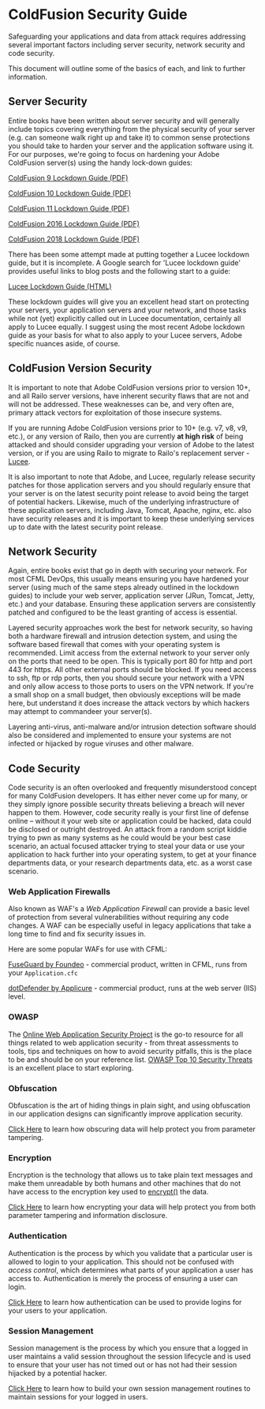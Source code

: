 # ColdFusion Security Guide

Safeguarding your applications and data from attack requires addressing several important factors including server security, network security and code security. 

This document will outline some of the basics of each, and link to further information.

## Server Security

Entire books have been written about server security and will generally include topics covering everything from the physical security of your server (e.g. can someone walk right up and take it) to common sense protections you should take to harden your server and the application software using it. For our purposes, we're going to focus on hardening your Adobe ColdFusion server(s) using the handy lock-down guides:

[ColdFusion 9 Lockdown Guide (PDF)](http://adobe.ly/1IeIilP)

[ColdFusion 10 Lockdown Guide (PDF)](http://adobe.ly/1QRsiHL)

[ColdFusion 11 Lockdown Guide (PDF)](http://adobe.ly/1mdJkEk)

[ColdFusion 2016 Lockdown Guide (PDF)](http://adobe.ly/1ZIK4zi)

[ColdFusion 2018 Lockdown Guide (PDF)](https://www.adobe.com/content/dam/acom/en/products/coldfusion/pdfs/coldfusion-2018-lockdown-guide.pdf)

There has been some attempt made at putting together a Lucee lockdown guide, but it is incomplete. A Google search for 'Lucee lockdown guide' provides useful links to blog posts and the following start to a guide:

[Lucee Lockdown Guide (HTML)](http://bit.ly/2imMVTF)

These lockdown guides will give you an excellent head start on protecting your servers, your application servers and your network, and those tasks while not (yet) explicitly called out in Lucee documentation, certainly all apply to Lucee equally. I suggest using the most recent Adobe lockdown guide as your basis for what to also apply to your Lucee servers, Adobe specific nuances aside, of course.

## ColdFusion Version Security

It is important to note that Adobe ColdFusion versions prior to version 10+, and all Railo server versions, have inherent security flaws that are not and will not be addressed. These weaknesses can be, and very often are, primary attack vectors for exploitation of those insecure systems. 

If you are running Adobe ColdFusion versions prior to 10+ (e.g. v7, v8, v9, etc.), or any version of Railo, then you are currently **at high risk** of being attacked and should consider upgrading your version of Adobe to the latest version, or if you are using Railo to migrate to Railo's replacement server - [Lucee](http://bit.ly/1LWdyrv).

It is also important to note that Adobe, and Lucee, regularly release security patches for those application servers and you should regularly ensure that your server is on the latest security point release to avoid being the target of potential hackers. Likewise, much of the underlying infrastructure of these application servers, including Java, Tomcat, Apache, nginx, etc. also have security releases and it is important to keep these underlying services up to date with the latest security point release.

## Network Security

Again, entire books exist that go in depth with securing your network. For most CFML DevOps, this usually means ensuring you have hardened your server (using much of the same steps already outlined in the lockdown guides) to include your web server, application server (JRun, Tomcat, Jetty, etc.) and your database. Ensuring these application servers are consistently patched and configured to be the least granting of access is essential. 

Layered security approaches work the best for network security, so having both a hardware firewall and intrusion detection system, and using the software based firewall that comes with your operating system is recommended. Limit access from the external network to your server only on the ports that need to be open. This is typically port 80 for http and port 443 for https. All other external ports should be blocked. If you need access to ssh, ftp or rdp ports, then you should secure your network with a VPN and only allow access to those ports to users on the VPN network. If you're a small shop on a small budget, then obviously exceptions will be made here, but understand it does increase the attack vectors by which hackers may attempt to commandeer your server(s). 

Layering anti-virus, anti-malware and/or intrusion detection software should also be considered and implemented to ensure your systems are not infected or hijacked by rogue viruses and other malware.

## Code Security

Code security is an often overlooked and frequently misunderstood concept for many ColdFusion developers. It has either never come up for many, or they simply ignore possible security threats believing a breach will never happen to them. However, code security really is your first line of defense online – without it your web site or application could be hacked, data could be disclosed or outright destroyed. An attack from a random script kiddie trying to pwn as many systems as he could would be your best case scenario, an actual focused attacker trying to steal your data or use your application to hack further into your operating system, to get at your finance departments data, or your research departments data, etc. as a worst case scenario. 

### Web Application Firewalls

Also known as WAF's a _Web Application Firewall_ can provide a basic level of protection from several vulnerabilities without requiring any code changes. A WAF can be especially useful in legacy applications that take a long time to find and fix security issues in. 

Here are some popular WAFs for use with CFML:

[FuseGuard by Foundeo](https://foundeo.com/security/) - commercial product, written in CFML, runs from your `Application.cfc`

[dotDefender by Applicure](http://www.applicure.com/Products/dotdefender) - commercial product, runs at the web server (IIS) level.



### OWASP

The [Online Web Application Security Project](http://bit.ly/1devYyR) is the go-to resource for all things related to web application security - from threat assessments to tools, tips and techniques on how to avoid security pitfalls, this is the place to be and should be on your reference list. [OWASP Top 10 Security Threats](http://bit.ly/1bJUzsy) is an excellent place to start exploring.

### Obfuscation

Obfuscation is the art of hiding things in plain sight, and using obfuscation in our application designs can significantly improve application security.

[Click Here](/security-obfuscation) to learn how obscuring data will help protect you from parameter tampering.

### Encryption

Encryption is the technology that allows us to take plain text messages and make them unreadable by both humans and other machines that do not have access to the encryption key used to [encrypt()](/encrypt) the data.

[Click Here](/security-encryption) to learn how encrypting your data will help protect you from both parameter tampering and information disclosure.

### Authentication

Authentication is the process by which you validate that a particular user is allowed to login to your application. This should not be confused with *access control*, which determines what parts of your application a user has access to. Authentication is merely the process of ensuring a user can login.

[Click Here](/security-authentication) to learn how authentication can be used to provide logins for your users to your application.

### Session Management

Session management is the process by which you ensure that a logged in user maintains a valid session throughout the session lifecycle and is used to ensure that your user has not timed out or has not had their session hijacked by a potential hacker.

[Click Here](/security-session-management) to learn how to build your own session management routines to maintain sessions for your logged in users.
